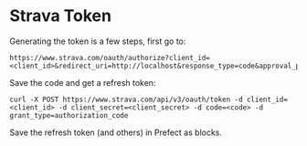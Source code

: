 # Strava Token

Generating the token is a few steps, first go to:

```
https://www.strava.com/oauth/authorize?client_id=<client_id>&redirect_uri=http://localhost&response_type=code&approval_prompt=auto&scope=activity:read_all
```

Save the code and get a refresh token:

```
curl -X POST https://www.strava.com/api/v3/oauth/token -d client_id=<client_id> -d client_secret=<client_secret> -d code=<code> -d grant_type=authorization_code
```

Save the refresh token (and others) in Prefect as blocks.
